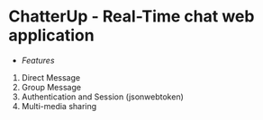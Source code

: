 # ChatterUp - Real-Time chat web application


- *Features*

1. Direct Message
2. Group Message
3. Authentication and Session (jsonwebtoken)
4. Multi-media sharing